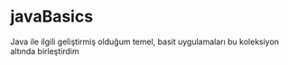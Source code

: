 # javaBasics
Java ile ilgili geliştirmiş olduğum temel, basit uygulamaları bu koleksiyon altında birleştirdim
